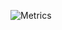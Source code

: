 ![Metrics](https://metrics.lecoq.io/aryasoni98?template=classic&repositories.forks=true&isocalendar=1&languages=1&introduction=1&habits=1&licenses=1&contributors=1&stars=1&topics=1&gists=1&followup=1&lines=1&traffic=1&projects=1&activity=1&achievements=1&support=1&skyline=1&tweets=1&people=1&posts=1&stargazers=1&pagespeed=1&isocalendar.duration=full-year&languages.limit=8&languages.sections=most-used&languages.colors=github&languages.threshold=0%25&languages.indepth=true&languages.recent.load=300&languages.recent.days=14&introduction.title=true&habits.from=200&habits.days=14&habits.facts=true&habits.charts=false&licenses.ratio=true&licenses.legal=true&contributors.head=master&contributors.ignored=github-actions%5Bbot%5D%2C%20dependabot%5Bbot%5D%2C%20dependabot-preview%5Bbot%5D&contributors.contributions=false&stars.limit=4&topics.mode=mastered&topics.sort=stars&topics.limit=15&people.limit=24&people.size=28&people.types=followers%2C%20following&people.identicons=true&people.shuffle=true&followup.sections=repositories&projects.limit=4&projects.descriptions=true&activity.limit=5&activity.load=300&activity.days=14&activity.filter=all&activity.visibility=all&activity.timestamps=false&achievements.threshold=C&achievements.secrets=true&achievements.limit=0&skyline.year=2020&skyline.frames=60&skyline.quality=0.5&skyline.compatibility=true&pagespeed.url=.user.website&pagespeed.detailed=true&pagespeed.screenshot=true&tweets.attachments=false&tweets.limit=2&posts.source=hashnode&posts.descriptions=false&posts.covers=false&posts.limit=4&posts.user=.user.login&config.timezone=Asia%2FCalcutta)
